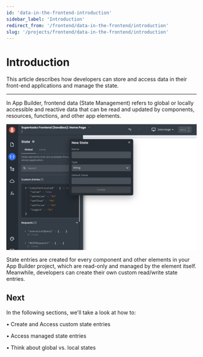 ```yaml
---
id: 'data-in-the-frontend-introduction'
sidebar_label: 'Introduction'
redirect_from: '/frontend/data-in-the-frontend/introduction'
slug: '/projects/frontend/data-in-the-frontend/introduction'
---
```


# Introduction

This article describes how developers can store and access data in their front-end applications and manage the state.

---

In App Builder, frontend data (State Management) refers to global or locally accessible and reactive data that can be read and updated by components, resources, functions, and other app elements.

![State Management](./_images/ab-state-management-into-1.png)

State entries are created for every component and other elements in your App Builder project, which are read-only and managed by the element itself. Meanwhile, developers can create their own custom read/write state entries.

## Next

In the following sections, we'll take a look at how to:

• Create and Access custom state entries

• Access managed state entries

• Think about global vs. local states
